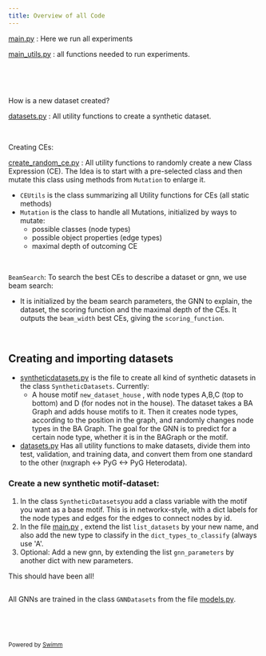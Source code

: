 ```yaml
---
title: Overview of all Code
---
```

<SwmPath>[main.py](/main.py)</SwmPath> : Here we run all experiments

<SwmPath>[main_utils.py](/main_utils.py)</SwmPath> : all functions needed to run experiments.&nbsp;

&nbsp;

&nbsp;

How is a new dataset created?

<SwmPath>[datasets.py](/datasets.py)</SwmPath> : All utility functions to create a synthetic dataset.

&nbsp;

Creating CEs:

<SwmPath>[create_random_ce.py](/create_random_ce.py)</SwmPath> : All utility functions to randomly create a new Class Expression (CE). The Idea is to start with a pre-selected class and then mutate this class using methods from <SwmToken path="/create_random_ce.py" pos="402:2:2" line-data="class Mutation:">`Mutation`</SwmToken> to enlarge it.

- <SwmToken path="/create_random_ce.py" pos="26:2:2" line-data="class CEUtils():">`CEUtils`</SwmToken> is the class summarizing all Utility functions for CEs (all static methods)
- <SwmToken path="/create_random_ce.py" pos="402:2:2" line-data="class Mutation:">`Mutation`</SwmToken> is the class to handle all Mutations, initialized by ways to mutate:
  - possible classes (node types)
  - possible object properties (edge types)
  - maximal depth of outcoming CE

&nbsp;

<SwmToken path="/beamsearch.py" pos="51:2:2" line-data="class BeamSearch():">`BeamSearch`</SwmToken>: To search the best CEs to describe a dataset or gnn, we use beam search:

- It is initialized by the beam search parameters, the GNN to explain, the dataset, the scoring function and the maximal depth of the CEs. It outputs the <SwmToken path="/beamsearch.py" pos="80:3:3" line-data="        self.beam_width = beam_width">`beam_width`</SwmToken> best CEs, giving the <SwmToken path="/beamsearch.py" pos="83:3:3" line-data="        self.scoring_function = scoring_function">`scoring_function`</SwmToken>.

&nbsp;

## Creating and importing datasets

- <SwmPath>[syntheticdatasets.py](/syntheticdatasets.py)</SwmPath> is the file to create all kind of synthetic datasets in the class <SwmToken path="/syntheticdatasets.py" pos="5:2:2" line-data="class SyntheticDatasets():">`SyntheticDatasets`</SwmToken>. Currently:
  - A house motif <SwmToken path="/syntheticdatasets.py" pos="51:3:3" line-data="    def new_dataset_house(num_nodes, num_motifs=None, num_edges=3):">`new_dataset_house`</SwmToken> , with node types A,B,C (top to bottom) and D (for nodes not in the house). The dataset takes a BA Graph and adds house motifs to it. Then it creates node types, according to the position in the graph, and randomly changes node types in the BA Graph. The goal for the GNN is to predict for a certain node type, whether it is in the BAGraph or the motif.
- <SwmPath>[datasets.py](/datasets.py)</SwmPath> Has all utility functions to make datasets, divide them into test, validation, and training data, and convert them from one standard to the other (nxgraph <-> PyG <-> PyG Heterodata).

### Create a new synthetic motif-dataset:

1. In the class <SwmToken path="/syntheticdatasets.py" pos="5:2:2" line-data="class SyntheticDatasets():">`SyntheticDatasets`</SwmToken>you add a class variable with the motif you want as a base motif. This is in networkx-style, with a dict labels for the node types and edges for the edges to connect nodes by id.&nbsp;
2. In the file <SwmPath>[main.py](/main.py)</SwmPath> , extend the list <SwmToken path="/main.py" pos="14:0:0" line-data="list_datasets = [&#39;house&#39;, &#39;circle5&#39;]">`list_datasets`</SwmToken> by your new name, and also add the new type to classify in the <SwmToken path="/main.py" pos="15:0:0" line-data="dict_types_to_classify = {&#39;house&#39;: &#39;B&#39;, &#39;circle5&#39;: &#39;A&#39;}">`dict_types_to_classify`</SwmToken> (always use 'A'.&nbsp;
3. Optional: Add a new gnn, by extending the list <SwmToken path="/main.py" pos="18:0:0" line-data="gnn_parameters = [{&#39;name&#39;: &#39;SAGE_2_20&#39;, &#39;gnn_layers&#39;: 4, &#39;epochs&#39;: 50},">`gnn_parameters`</SwmToken> by another dict with new parameters.

This should have been all!

## 

All GNNs are trained in the class <SwmToken path="/models.py" pos="197:2:2" line-data="class GNNDatasets():">`GNNDatasets`</SwmToken> from the file <SwmPath>[models.py](/models.py)</SwmPath>.&nbsp;

&nbsp;

&nbsp;

<SwmMeta version="3.0.0" repo-id="Z2l0aHViJTNBJTNBeGdubi1kbCUzQSUzQWRzLWpyZw==" repo-name="xgnn-dl"><sup>Powered by [Swimm](https://app.swimm.io/)</sup></SwmMeta>
